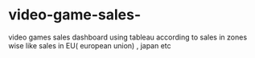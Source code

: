 # video-game-sales-
 video games sales dashboard using tableau according to sales in zones wise like sales in EU( european union) , japan etc
